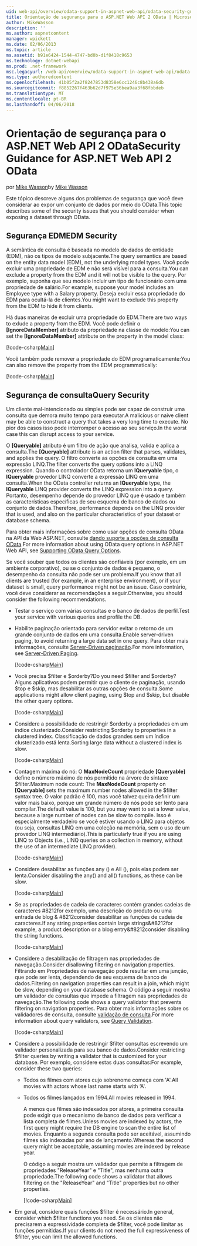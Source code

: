 ```yaml
---
uid: web-api/overview/odata-support-in-aspnet-web-api/odata-security-guidance
title: Orientação de segurança para o ASP.NET Web API 2 OData | Microsoft Docs
author: MikeWasson
description: ''
ms.author: aspnetcontent
manager: wpickett
ms.date: 02/06/2013
ms.topic: article
ms.assetid: b91e6424-1544-4747-bd0b-d1f8418c9653
ms.technology: dotnet-webapi
ms.prod: .net-framework
msc.legacyurl: /web-api/overview/odata-support-in-aspnet-web-api/odata-security-guidance
msc.type: authoredcontent
ms.openlocfilehash: 41b05f2a2f8247853d8358e6cc1246c8b438a6db
ms.sourcegitcommit: f8852267f463b62d7f975e56bea9aa3f68fbbdeb
ms.translationtype: MT
ms.contentlocale: pt-BR
ms.lasthandoff: 04/06/2018
---
```

<a name="security-guidance-for-aspnet-web-api-2-odata"></a><span data-ttu-id="14712-102">Orientação de segurança para o ASP.NET Web API 2 OData</span><span class="sxs-lookup"><span data-stu-id="14712-102">Security Guidance for ASP.NET Web API 2 OData</span></span>
====================
<span data-ttu-id="14712-103">por [Mike Wasson](https://github.com/MikeWasson)</span><span class="sxs-lookup"><span data-stu-id="14712-103">by [Mike Wasson](https://github.com/MikeWasson)</span></span>

<span data-ttu-id="14712-104">Este tópico descreve alguns dos problemas de segurança que você deve considerar ao expor um conjunto de dados por meio do OData.</span><span class="sxs-lookup"><span data-stu-id="14712-104">This topic describes some of the security issues that you should consider when exposing a dataset through OData.</span></span>

## <a name="edm-security"></a><span data-ttu-id="14712-105">Segurança EDM</span><span class="sxs-lookup"><span data-stu-id="14712-105">EDM Security</span></span>

<span data-ttu-id="14712-106">A semântica de consulta é baseada no modelo de dados de entidade (EDM), não os tipos de modelo subjacente.</span><span class="sxs-lookup"><span data-stu-id="14712-106">The query semantics are based on the entity data model (EDM), not the underlying model types.</span></span> <span data-ttu-id="14712-107">Você pode excluir uma propriedade de EDM e não será visível para a consulta.</span><span class="sxs-lookup"><span data-stu-id="14712-107">You can exclude a property from the EDM and it will not be visible to the query.</span></span> <span data-ttu-id="14712-108">Por exemplo, suponha que seu modelo incluir um tipo de funcionário com uma propriedade de salário.</span><span class="sxs-lookup"><span data-stu-id="14712-108">For example, suppose your model includes an Employee type with a Salary property.</span></span> <span data-ttu-id="14712-109">Deseja excluir essa propriedade do EDM para ocultá-la de clientes.</span><span class="sxs-lookup"><span data-stu-id="14712-109">You might want to exclude this property from the EDM to hide it from clients.</span></span>

<span data-ttu-id="14712-110">Há duas maneiras de excluir uma propriedade do EDM.</span><span class="sxs-lookup"><span data-stu-id="14712-110">There are two ways to exlude a property from the EDM.</span></span> <span data-ttu-id="14712-111">Você pode definir o **[IgnoreDataMember]** atributo da propriedade na classe de modelo:</span><span class="sxs-lookup"><span data-stu-id="14712-111">You can set the **[IgnoreDataMember]** attribute on the property in the model class:</span></span>

[!code-csharp[Main](odata-security-guidance/samples/sample1.cs)]

<span data-ttu-id="14712-112">Você também pode remover a propriedade do EDM programaticamente:</span><span class="sxs-lookup"><span data-stu-id="14712-112">You can also remove the property from the EDM programmatically:</span></span>

[!code-csharp[Main](odata-security-guidance/samples/sample2.cs)]

## <a name="query-security"></a><span data-ttu-id="14712-113">Segurança de consulta</span><span class="sxs-lookup"><span data-stu-id="14712-113">Query Security</span></span>

<span data-ttu-id="14712-114">Um cliente mal-intencionado ou simples pode ser capaz de construir uma consulta que demora muito tempo para executar.</span><span class="sxs-lookup"><span data-stu-id="14712-114">A malicious or naive client may be able to construct a query that takes a very long time to execute.</span></span> <span data-ttu-id="14712-115">No pior dos casos isso pode interromper o acesso ao seu serviço.</span><span class="sxs-lookup"><span data-stu-id="14712-115">In the worst case this can disrupt access to your service.</span></span>

<span data-ttu-id="14712-116">O **[Queryable]** atributo é um filtro de ação que analisa, valida e aplica a consulta.</span><span class="sxs-lookup"><span data-stu-id="14712-116">The **[Queryable]** attribute is an action filter that parses, validates, and applies the query.</span></span> <span data-ttu-id="14712-117">O filtro converte as opções de consulta em uma expressão LINQ.</span><span class="sxs-lookup"><span data-stu-id="14712-117">The filter converts the query options into a LINQ expression.</span></span> <span data-ttu-id="14712-118">Quando o controlador OData retorna um **IQueryable** tipo, o **IQueryable** provedor LINQ converte a expressão LINQ em uma consulta.</span><span class="sxs-lookup"><span data-stu-id="14712-118">When the OData controller returns an **IQueryable** type, the **IQueryable** LINQ provider converts the LINQ expression into a query.</span></span> <span data-ttu-id="14712-119">Portanto, desempenho depende do provedor LINQ que é usado e também as características específicas de seu esquema de banco de dados ou conjunto de dados.</span><span class="sxs-lookup"><span data-stu-id="14712-119">Therefore, performance depends on the LINQ provider that is used, and also on the particular characteristics of your dataset or database schema.</span></span>

<span data-ttu-id="14712-120">Para obter mais informações sobre como usar opções de consulta OData na API da Web ASP.NET, consulte [dando suporte a opções de consulta OData](supporting-odata-query-options.md).</span><span class="sxs-lookup"><span data-stu-id="14712-120">For more information about using OData query options in ASP.NET Web API, see [Supporting OData Query Options](supporting-odata-query-options.md).</span></span>

<span data-ttu-id="14712-121">Se você souber que todos os clientes são confiáveis (por exemplo, em um ambiente corporativo), ou se o conjunto de dados é pequeno, o desempenho da consulta não pode ser um problema.</span><span class="sxs-lookup"><span data-stu-id="14712-121">If you know that all clients are trusted (for example, in an enterprise environment), or if your dataset is small, query performance might not be an issue.</span></span> <span data-ttu-id="14712-122">Caso contrário, você deve considerar as recomendações a seguir.</span><span class="sxs-lookup"><span data-stu-id="14712-122">Otherwise, you should consider the following recommendations.</span></span>

- <span data-ttu-id="14712-123">Testar o serviço com várias consultas e o banco de dados de perfil.</span><span class="sxs-lookup"><span data-stu-id="14712-123">Test your service with various queries and profile the DB.</span></span>
- <span data-ttu-id="14712-124">Habilite paginação orientado para servidor evitar o retorno de um grande conjunto de dados em uma consulta.</span><span class="sxs-lookup"><span data-stu-id="14712-124">Enable server-driven paging, to avoid returning a large data set in one query.</span></span> <span data-ttu-id="14712-125">Para obter mais informações, consulte [Server-Driven paginação](supporting-odata-query-options.md#server-paging).</span><span class="sxs-lookup"><span data-stu-id="14712-125">For more information, see [Server-Driven Paging](supporting-odata-query-options.md#server-paging).</span></span> 

    [!code-csharp[Main](odata-security-guidance/samples/sample3.cs)]
- <span data-ttu-id="14712-126">Você precisa $filter e $orderby?</span><span class="sxs-lookup"><span data-stu-id="14712-126">Do you need $filter and $orderby?</span></span> <span data-ttu-id="14712-127">Alguns aplicativos podem permitir que o cliente de paginação, usando $top e $skip, mas desabilitar as outras opções de consulta.</span><span class="sxs-lookup"><span data-stu-id="14712-127">Some applications might allow client paging, using $top and $skip, but disable the other query options.</span></span> 

    [!code-csharp[Main](odata-security-guidance/samples/sample4.cs)]
- <span data-ttu-id="14712-128">Considere a possibilidade de restringir $orderby a propriedades em um índice clusterizado.</span><span class="sxs-lookup"><span data-stu-id="14712-128">Consider restricting $orderby to properties in a clustered index.</span></span> <span data-ttu-id="14712-129">Classificação de dados grandes sem um índice clusterizado está lenta.</span><span class="sxs-lookup"><span data-stu-id="14712-129">Sorting large data without a clustered index is slow.</span></span> 

    [!code-csharp[Main](odata-security-guidance/samples/sample5.cs)]
- <span data-ttu-id="14712-130">Contagem máxima do nó: O **MaxNodeCount** propriedade **[Queryable]** define o número máximo de nós permitido na árvore de sintaxe $filter.</span><span class="sxs-lookup"><span data-stu-id="14712-130">Maximum node count: The **MaxNodeCount** property on **[Queryable]** sets the maximum number nodes allowed in the $filter syntax tree.</span></span> <span data-ttu-id="14712-131">O valor padrão é 100, mas você talvez queira definir um valor mais baixo, porque um grande número de nós pode ser lento para compilar.</span><span class="sxs-lookup"><span data-stu-id="14712-131">The default value is 100, but you may want to set a lower value, because a large number of nodes can be slow to compile.</span></span> <span data-ttu-id="14712-132">Isso é especialmente verdadeiro se você estiver usando o LINQ para objetos (ou seja, consultas LINQ em uma coleção na memória, sem o uso de um provedor LINQ intermediário).</span><span class="sxs-lookup"><span data-stu-id="14712-132">This is particularly true if you are using LINQ to Objects (i.e., LINQ queries on a collection in memory, without the use of an intermediate LINQ provider).</span></span> 

    [!code-csharp[Main](odata-security-guidance/samples/sample6.cs)]
- <span data-ttu-id="14712-133">Considere desabilitar as funções any () e All (), pois elas podem ser lenta.</span><span class="sxs-lookup"><span data-stu-id="14712-133">Consider disabling the any() and all() functions, as these can be slow.</span></span> 

    [!code-csharp[Main](odata-security-guidance/samples/sample7.cs)]
- <span data-ttu-id="14712-134">Se as propriedades de cadeia de caracteres contém grandes cadeias de caracteres #8212for exemplo, uma descrição do produto ou uma entrada de blog & #8212consider desabilitar as funções de cadeia de caracteres.</span><span class="sxs-lookup"><span data-stu-id="14712-134">If any string properties contain large strings&#8212for example, a product description or a blog entry&#8212consider disabling the string functions.</span></span> 

    [!code-csharp[Main](odata-security-guidance/samples/sample8.cs)]
- <span data-ttu-id="14712-135">Considere a desabilitação de filtragem nas propriedades de navegação.</span><span class="sxs-lookup"><span data-stu-id="14712-135">Consider disallowing filtering on navigation properties.</span></span> <span data-ttu-id="14712-136">Filtrando em Propriedades de navegação pode resultar em uma junção, que pode ser lenta, dependendo de seu esquema de banco de dados.</span><span class="sxs-lookup"><span data-stu-id="14712-136">Filtering on navigation properties can result in a join, which might be slow, depending on your database schema.</span></span> <span data-ttu-id="14712-137">O código a seguir mostra um validador de consultas que impede a filtragem nas propriedades de navegação.</span><span class="sxs-lookup"><span data-stu-id="14712-137">The following code shows a query validator that prevents filtering on navigation properties.</span></span> <span data-ttu-id="14712-138">Para obter mais informações sobre os validadores de consulta, consulte [validação de consulta](supporting-odata-query-options.md#query-validation).</span><span class="sxs-lookup"><span data-stu-id="14712-138">For more information about query validators, see [Query Validation](supporting-odata-query-options.md#query-validation).</span></span> 

    [!code-csharp[Main](odata-security-guidance/samples/sample9.cs)]
- <span data-ttu-id="14712-139">Considere a possibilidade de restringir $filter consultas escrevendo um validador personalizada para seu banco de dados.</span><span class="sxs-lookup"><span data-stu-id="14712-139">Consider restricting $filter queries by writing a validator that is customized for your database.</span></span> <span data-ttu-id="14712-140">Por exemplo, considere estas duas consultas:</span><span class="sxs-lookup"><span data-stu-id="14712-140">For example, consider these two queries:</span></span> 

  - <span data-ttu-id="14712-141">Todos os filmes com atores cujo sobrenome começa com 'A'.</span><span class="sxs-lookup"><span data-stu-id="14712-141">All movies with actors whose last name starts with ‘A'.</span></span>
  - <span data-ttu-id="14712-142">Todos os filmes lançados em 1994.</span><span class="sxs-lookup"><span data-stu-id="14712-142">All movies released in 1994.</span></span>

    <span data-ttu-id="14712-143">A menos que filmes são indexados por atores, a primeira consulta pode exigir que o mecanismo de banco de dados para verificar a lista completa de filmes.</span><span class="sxs-lookup"><span data-stu-id="14712-143">Unless movies are indexed by actors, the first query might require the DB engine to scan the entire list of movies.</span></span> <span data-ttu-id="14712-144">Enquanto a segunda consulta pode ser aceitável, assumindo filmes são indexadas por ano de lançamento.</span><span class="sxs-lookup"><span data-stu-id="14712-144">Whereas the second query might be acceptable, assuming movies are indexed by release year.</span></span>

    <span data-ttu-id="14712-145">O código a seguir mostra um validador que permite a filtragem de propriedades "ReleaseYear" e "Title", mas nenhuma outra propriedade.</span><span class="sxs-lookup"><span data-stu-id="14712-145">The following code shows a validator that allows filtering on the "ReleaseYear" and "Title" properties but no other properties.</span></span>

    [!code-csharp[Main](odata-security-guidance/samples/sample10.cs)]
- <span data-ttu-id="14712-146">Em geral, considere quais funções $filter é necessário.</span><span class="sxs-lookup"><span data-stu-id="14712-146">In general, consider which $filter functions you need.</span></span> <span data-ttu-id="14712-147">Se os clientes não precisarem a expressividade completa de $filter, você pode limitar as funções permitidas.</span><span class="sxs-lookup"><span data-stu-id="14712-147">If your clients do not need the full expressiveness of $filter, you can limit the allowed functions.</span></span>

